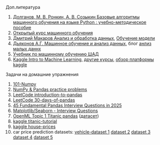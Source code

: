 Доп.литература
1. [Долганов, М. В. Ронкин, А. В. Созыкин Базовые алгоритмы машинного обучения на языке Python : учебно-методическое пособие](https://elar.urfu.ru/handle/10995/122740)
2. [Открытый курс машинного обучения](https://habr.com/ru/companies/ods/articles/322626/)
3. [Дмитрий Макаров Анализ и обработка данных](https://www.dmitrymakarov.ru/data/), [Обучение модели](https://www.dmitrymakarov.ru/learning/)
4. [Дьяконов А.Г. Машинное обучение и анализ данных](https://github.com/Dyakonov/MLDM_BOOK), блог [анлиз малых даннх](https://alexanderdyakonov.wordpress.com/)
5. [Учебник по машинному обучению ШАД](https://education.yandex.ru/handbook/ml)
6. [Kaggle Intro to Machine Learning](https://www.kaggle.com/learn/intro-to-machine-learning), [другие курсы](https://www.kaggle.com/learn), [обзор платформы kaggle](https://habr.com/ru/companies/skillfactory/articles/851814/)

   
 Задачи на домашние упражнения
 1. [101-Numpy](https://github.com/rougier/numpy-100/blob/master/100_Numpy_exercises.ipynb)
 2. [NumPy & Pandas practice problems](https://www.kaggle.com/discussions/general/306223)
 3. [LeetCode introduction-to-pandas](https://leetcode.com/studyplan/introduction-to-pandas/)
 4. [LeetCode 30-days-of-pandas](https://leetcode.com/studyplan/30-days-of-pandas/)
 5. [45 Fundamental Pandas Interview Questions in 2025](https://github.com/Devinterview-io/pandas-interview-questions)
 6. [Matplotlib/Seaborn - Interview Questions](https://dynamicduniya.com/interview-question/matplotlibseaborn)
 7. [OpenML Topic 1 Titanic pandas](https://github.com/Yorko/mlcourse.ai/blob/main/jupyter_russian/topic01_pandas_data_analysis/lesson1_practice_pandas_titanic.ipynb) ([датасет](https://raw.githubusercontent.com/Yorko/mlcourse.ai/refs/heads/main/data/titanic_train.csv))
 8. [kaggle titanic-tutorial](https://www.kaggle.com/code/alexisbcook/titanic-tutorial)
 9. [kaggle house-prices](https://www.kaggle.com/competitions/house-prices-advanced-regression-techniques/code?competitionId=5407&sortBy=voteCount&excludeNonAccessedDatasources=true)
 10. car price prediction datasets:  [vehicle-dataset 1](https://www.kaggle.com/datasets/nehalbirla/vehicle-dataset-from-cardekho/data) [dataset 2](https://www.kaggle.com/datasets/deepcontractor/car-price-prediction-challenge) [dataset 3](https://www.kaggle.com/datasets/zafarali27/car-price-prediction) [dataset 4](https://www.kaggle.com/datasets/sukhmandeepsinghbrar/car-price-prediction-dataset) [dataset 5](https://www.kaggle.com/datasets/adhurimquku/ford-car-price-prediction)
